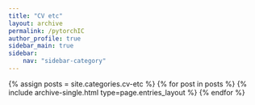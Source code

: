 ```yaml
---
title: "CV etc"
layout: archive
permalink: /pytorchIC
author_profile: true
sidebar_main: true
sidebar:
    nav: "sidebar-category"
---
```



{% assign posts = site.categories.cv-etc %}
{% for post in posts %} {% include archive-single.html type=page.entries_layout %} {% endfor %}
